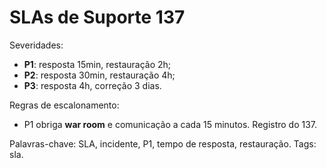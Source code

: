 # SLAs de Suporte 137

Severidades:
- **P1**: resposta 15min, restauração 2h;
- **P2**: resposta 30min, restauração 4h;
- **P3**: resposta 4h, correção 3 dias.

Regras de escalonamento:
- P1 obriga **war room** e comunicação a cada 15 minutos.
Registro do 137.

Palavras-chave: SLA, incidente, P1, tempo de resposta, restauração.
Tags: sla.
